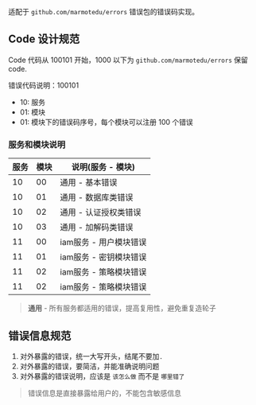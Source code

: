 适配于 `github.com/marmotedu/errors` 错误包的错误码实现。

## Code 设计规范

Code 代码从 100101 开始，1000 以下为 `github.com/marmotedu/errors` 保留 code.

错误代码说明：100101
+ 10: 服务
+ 01: 模块
+ 01: 模块下的错误码序号，每个模块可以注册 100 个错误

### 服务和模块说明

|服务|模块|说明(服务 - 模块)|
|----|----|----|
|10|00|通用 - 基本错误|
|10|01|通用 - 数据库类错误|
|10|02|通用 - 认证授权类错误|
|10|03|通用 - 加解码类错误|
|11|00|iam服务 - 用户模块错误|
|11|01|iam服务 - 密钥模块错误|
|11|02|iam服务 - 策略模块错误|
|11|02|iam服务 - 策略模块错误|

> **通用** - 所有服务都适用的错误，提高复用性，避免重复造轮子

## 错误信息规范

1. 对外暴露的错误，统一大写开头，结尾不要加`.`
2. 对外暴露的错误，要简洁，并能准确说明问题
3. 对外暴露的错误说明，应该是 `该怎么做` 而不是 `哪里错了`

> 错误信息是直接暴露给用户的，不能包含敏感信息
